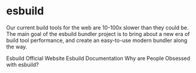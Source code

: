 # esbuild

Our current build tools for the web are 10-100x slower than they could be. The main goal of the esbuild bundler project is to bring about a new era of build tool performance, and create an easy-to-use modern bundler along the way.

<BadgeLink colorScheme='blue' badgeText='Official Website' href='https://esbuild.github.io/'>Esbuild Official Website</BadgeLink>
<BadgeLink colorScheme='blue' badgeText='Official Documentation' href='https://esbuild.github.io/api/'>Esbuild Documentation</BadgeLink>
<BadgeLink badgeText='Watch' href='https://www.youtube.com/watch?v=9XS_RA6zyyU'>Why are People Obsessed with esbuild?</BadgeLink>
